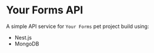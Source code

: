# Your Forms API

A simple API service for `Your Forms` pet project build using:

- Nest.js
- MongoDB
